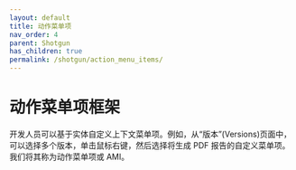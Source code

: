 ```yaml
---
layout: default
title: 动作菜单项
nav_order: 4
parent: Shotgun
has_children: true
permalink: /shotgun/action_menu_items/
---
```


# 动作菜单项框架

开发人员可以基于实体自定义上下文菜单项。例如，从“版本”(Versions)页面中，可以选择多个版本，单击鼠标右键，然后选择将生成 PDF 报告的自定义菜单项。我们将其称为动作菜单项或 AMI。

